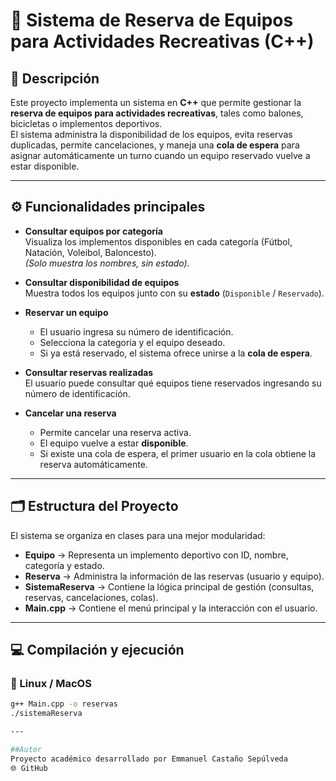 # 🎯 Sistema de Reserva de Equipos para Actividades Recreativas (C++)

## 📌 Descripción  
Este proyecto implementa un sistema en **C++** que permite gestionar la **reserva de equipos para actividades recreativas**, tales como balones, bicicletas o implementos deportivos.  
El sistema administra la disponibilidad de los equipos, evita reservas duplicadas, permite cancelaciones, y maneja una **cola de espera** para asignar automáticamente un turno cuando un equipo reservado vuelve a estar disponible.  

---

## ⚙️ Funcionalidades principales  
- **Consultar equipos por categoría**  
  Visualiza los implementos disponibles en cada categoría (Fútbol, Natación, Voleibol, Baloncesto).  
  _(Solo muestra los nombres, sin estado)._  

- **Consultar disponibilidad de equipos**  
  Muestra todos los equipos junto con su **estado** (`Disponible` / `Reservado`).  

- **Reservar un equipo**  
  - El usuario ingresa su número de identificación.  
  - Selecciona la categoría y el equipo deseado.  
  - Si ya está reservado, el sistema ofrece unirse a la **cola de espera**.  

- **Consultar reservas realizadas**  
  El usuario puede consultar qué equipos tiene reservados ingresando su número de identificación.  

- **Cancelar una reserva**  
  - Permite cancelar una reserva activa.  
  - El equipo vuelve a estar **disponible**.  
  - Si existe una cola de espera, el primer usuario en la cola obtiene la reserva automáticamente.  

---

## 🗂️ Estructura del Proyecto  
El sistema se organiza en clases para una mejor modularidad:  

- **Equipo** → Representa un implemento deportivo con ID, nombre, categoría y estado.  
- **Reserva** → Administra la información de las reservas (usuario y equipo).  
- **SistemaReserva** → Contiene la lógica principal de gestión (consultas, reservas, cancelaciones, colas).  
- **Main.cpp** → Contiene el menú principal y la interacción con el usuario.  

---

## 💻 Compilación y ejecución  

### 🔹 Linux / MacOS  
```bash
g++ Main.cpp -o reservas
./sistemaReserva

---

##Autor
Proyecto académico desarrollado por Emmanuel Castaño Sepúlveda
🌐 GitHub
